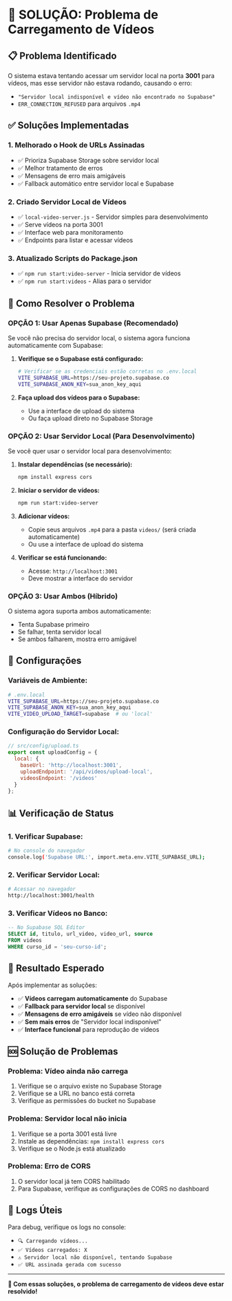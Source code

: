 # 🎥 **SOLUÇÃO: Problema de Carregamento de Vídeos**

## 📋 **Problema Identificado**

O sistema estava tentando acessar um servidor local na porta **3001** para vídeos, mas esse servidor não estava rodando, causando o erro:
- `"Servidor local indisponível e vídeo não encontrado no Supabase"`
- `ERR_CONNECTION_REFUSED` para arquivos `.mp4`

## ✅ **Soluções Implementadas**

### **1. Melhorado o Hook de URLs Assinadas**
- ✅ Prioriza Supabase Storage sobre servidor local
- ✅ Melhor tratamento de erros
- ✅ Mensagens de erro mais amigáveis
- ✅ Fallback automático entre servidor local e Supabase

### **2. Criado Servidor Local de Vídeos**
- ✅ `local-video-server.js` - Servidor simples para desenvolvimento
- ✅ Serve vídeos na porta 3001
- ✅ Interface web para monitoramento
- ✅ Endpoints para listar e acessar vídeos

### **3. Atualizado Scripts do Package.json**
- ✅ `npm run start:video-server` - Inicia servidor de vídeos
- ✅ `npm run start:videos` - Alias para o servidor

## 🚀 **Como Resolver o Problema**

### **OPÇÃO 1: Usar Apenas Supabase (Recomendado)**

Se você não precisa do servidor local, o sistema agora funciona automaticamente com Supabase:

1. **Verifique se o Supabase está configurado:**
   ```bash
   # Verificar se as credenciais estão corretas no .env.local
   VITE_SUPABASE_URL=https://seu-projeto.supabase.co
   VITE_SUPABASE_ANON_KEY=sua_anon_key_aqui
   ```

2. **Faça upload dos vídeos para o Supabase:**
   - Use a interface de upload do sistema
   - Ou faça upload direto no Supabase Storage

### **OPÇÃO 2: Usar Servidor Local (Para Desenvolvimento)**

Se você quer usar o servidor local para desenvolvimento:

1. **Instalar dependências (se necessário):**
   ```bash
   npm install express cors
   ```

2. **Iniciar o servidor de vídeos:**
   ```bash
   npm run start:video-server
   ```

3. **Adicionar vídeos:**
   - Copie seus arquivos `.mp4` para a pasta `videos/` (será criada automaticamente)
   - Ou use a interface de upload do sistema

4. **Verificar se está funcionando:**
   - Acesse: `http://localhost:3001`
   - Deve mostrar a interface do servidor

### **OPÇÃO 3: Usar Ambos (Híbrido)**

O sistema agora suporta ambos automaticamente:
- Tenta Supabase primeiro
- Se falhar, tenta servidor local
- Se ambos falharem, mostra erro amigável

## 🔧 **Configurações**

### **Variáveis de Ambiente:**
```bash
# .env.local
VITE_SUPABASE_URL=https://seu-projeto.supabase.co
VITE_SUPABASE_ANON_KEY=sua_anon_key_aqui
VITE_VIDEO_UPLOAD_TARGET=supabase  # ou 'local'
```

### **Configuração do Servidor Local:**
```javascript
// src/config/upload.ts
export const uploadConfig = {
  local: {
    baseUrl: 'http://localhost:3001',
    uploadEndpoint: '/api/videos/upload-local',
    videosEndpoint: '/videos'
  }
};
```

## 📊 **Verificação de Status**

### **1. Verificar Supabase:**
```bash
# No console do navegador
console.log('Supabase URL:', import.meta.env.VITE_SUPABASE_URL);
```

### **2. Verificar Servidor Local:**
```bash
# Acessar no navegador
http://localhost:3001/health
```

### **3. Verificar Vídeos no Banco:**
```sql
-- No Supabase SQL Editor
SELECT id, titulo, url_video, video_url, source 
FROM videos 
WHERE curso_id = 'seu-curso-id';
```

## 🎯 **Resultado Esperado**

Após implementar as soluções:

- ✅ **Vídeos carregam automaticamente** do Supabase
- ✅ **Fallback para servidor local** se disponível
- ✅ **Mensagens de erro amigáveis** se vídeo não disponível
- ✅ **Sem mais erros** de "Servidor local indisponível"
- ✅ **Interface funcional** para reprodução de vídeos

## 🆘 **Solução de Problemas**

### **Problema: Vídeo ainda não carrega**
1. Verifique se o arquivo existe no Supabase Storage
2. Verifique se a URL no banco está correta
3. Verifique as permissões do bucket no Supabase

### **Problema: Servidor local não inicia**
1. Verifique se a porta 3001 está livre
2. Instale as dependências: `npm install express cors`
3. Verifique se o Node.js está atualizado

### **Problema: Erro de CORS**
1. O servidor local já tem CORS habilitado
2. Para Supabase, verifique as configurações de CORS no dashboard

## 📝 **Logs Úteis**

Para debug, verifique os logs no console:
- `🔍 Carregando vídeos...`
- `✅ Vídeos carregados: X`
- `⚠️ Servidor local não disponível, tentando Supabase`
- `✅ URL assinada gerada com sucesso`

---

**🎉 Com essas soluções, o problema de carregamento de vídeos deve estar resolvido!**








